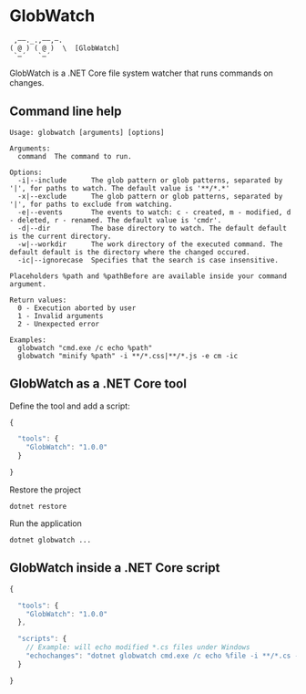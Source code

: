 ﻿# GlobWatch

```
 ,——._.,——,—.
( @ ) ( @ )  \  [GlobWatch]
 `—´   `—´
```

GlobWatch is a .NET Core file system watcher that runs commands on changes.

## Command line help

```
Usage: globwatch [arguments] [options]

Arguments:
  command  The command to run.

Options:
  -i|--include      The glob pattern or glob patterns, separated by '|', for paths to watch. The default value is '**/*.*'
  -x|--exclude      The glob pattern or glob patterns, separated by '|', for paths to exclude from watching.
  -e|--events       The events to watch: c - created, m - modified, d - deleted, r - renamed. The default value is 'cmdr'.
  -d|--dir          The base directory to watch. The default default is the current directory.
  -w|--workdir      The work directory of the executed command. The default default is the directory where the changed occured.
  -ic|--ignorecase  Specifies that the search is case insensitive.

Placeholders %path and %pathBefore are available inside your command argument.

Return values:
  0 - Execution aborted by user
  1 - Invalid arguments
  2 - Unexpected error

Examples:
  globwatch "cmd.exe /c echo %path"
  globwatch "minify %path" -i **/*.css|**/*.js -e cm -ic
```

## GlobWatch as a .NET Core tool

Define the tool and add a script:

```javascript
{

  "tools": {
    "GlobWatch": "1.0.0"
  }

}
```

Restore the project

```
dotnet restore
```

Run the application
```
dotnet globwatch ...
```

## GlobWatch inside a .NET Core script

```javascript
{

  "tools": {
    "GlobWatch": "1.0.0"
  },

  "scripts": {
    // Example: will echo modified *.cs files under Windows
    "echochanges": "dotnet globwatch cmd.exe /c echo %file -i **/*.cs -e m"
  }

}
```
